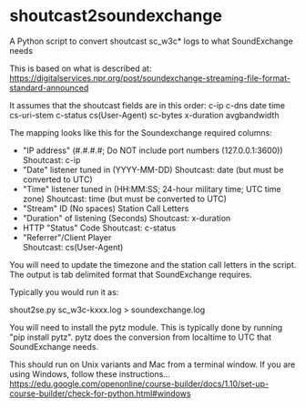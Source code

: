 # shoutcast2soundexchange
A Python script to convert shoutcast sc_w3c* logs to what SoundExchange needs

This is based on what is described at:
https://digitalservices.npr.org/post/soundexchange-streaming-file-format-standard-announced

It assumes that the shoutcast fields are in this order:
c-ip c-dns date time cs-uri-stem c-status cs(User-Agent) sc-bytes x-duration avgbandwidth

The mapping looks like this for the Soundexchange required columns:
* "IP address" (#.#.#.#; Do NOT include port numbers (127.0.0.1:3600))
  Shoutcast: c-ip
* "Date" listener tuned in (YYYY-MM-DD)
  Shoutcast: date (but must be converted to UTC)
* "Time" listener tuned in (HH:MM:SS; 24-hour military time; UTC time zone)
  Shoutcast: time (but must be converted to UTC)
* "Stream" ID (No spaces)
  Station Call Letters
* "Duration" of listening (Seconds)
  Shoutcast: x-duration
* HTTP "Status" Code
  Shoutcast: c-status
* "Referrer"/Client Player  
  Shoutcast: cs(User-Agent)
  
You will need to update the timezone and the station call letters in the script.  The output is tab delimited format that SoundExchange requires.

Typically you would run it as:

shout2se.py sc_w3c-kxxx.log	> soundexchange.log

You will need to install the pytz module.  This is typically done by running "pip install pytz".  pytz does the conversion from localtime to UTC that SoundExchange needs.

This should run on Unix variants and Mac from a terminal window.  If you are using Windows, follow these instructions... https://edu.google.com/openonline/course-builder/docs/1.10/set-up-course-builder/check-for-python.html#windows

